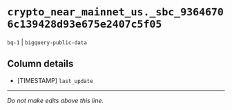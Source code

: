 # `crypto_near_mainnet_us._sbc_93646706c139428d93e675e2407c5f05`
`bq-1` | `bigquery-public-data`

## Column details
* [TIMESTAMP] `last_update`

-------------------------------------------------------------------------------
*Do not make edits above this line.*
